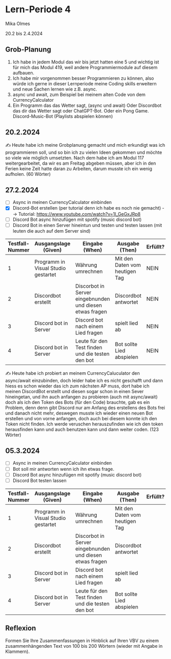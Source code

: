 # Lern-Periode 4

Mika Olmes

20.2 bis 2.4.2024

## Grob-Planung

1. Ich habe in jedem Modul das wir bis jetzt hatten eine 5 und wichtig ist für mich das Modul 419, weil andere Programmiermodule auf diesem aufbauen.
2. Ich habe mir vorgenommen besser Programmieren zu können, also würde ich gerne in dieser Lernperiode meine Coding skills erweitern und neue Sachen lernen wie z.B. async.
3. async und await, zum Beispiel bei meinem alten Code von dem CurrencyCalculator
4. Ein Programm das das Wetter sagt, (async und await) Oder Discordbot das dir das Wetter sagt oder ChatGPT-Bot. Oder ein Pong Game. Discord-Music-Bot (Playlists abspielen können)

## 20.2.2024

✍️ Heute habe ich meine Grobplanung gemacht und mich erkundigt was ich programmieren soll, und so bin ich zu vielen Ideen gekommen und möchte so viele wie möglich umsetzten. Nach dem habe ich am Modul 117 weitergearbeitet, da wir es am Freitag abgeben müssen, aber ich in den Ferien keine Zeit hatte daran zu Arbeiten, darum musste ich ein wenig aufholen. (60 Wörter)

## 27.2.2024

- [ ] Async in meinen CurrencyCalculator einbinden
- [X] Discord-Bot erstellen (per tutorial denn ich habe es noch nie gemacht) --> Tutorial: https://www.youtube.com/watch?v=1I_GeGxJRp8
- [ ] Discord Bot async hinzufügen mit spotify (music discord bot)
- [ ] Discord Bot in einen Server hineintun und testen und testen lassen (mit leuten die auch auf dem Server sind)

| Testfall-Nummer | Ausgangslage (Given) | Eingabe (When) | Ausgabe (Then) | Erfüllt? |
| --- | --- | --- | --- | --- |
| 1   |   Programm in Visual Studio gestartet  |  Währung umrechnen   |  Mit den Daten vom heutigen Tag   |   NEIN  |
| 2   |  Discordbot erstellt   |  Discorbot in Server eingebnunden und diesen etwas fragen  |  Discordbot antwortet   |   NEIN  |
| 3   | Discord bot in Server    |   Discord bot nach einem Lied fragen  |   spielt lied ab  |   NEIN  |
| 4   | Discord bot in Server    |   Leute für den Test finden und die testen den bot  |   Bot sollte Lied abspielen |  NEIN   |

✍️ Heute habe ich probiert an meinem CurrencyCaluculator den async/await einzubinden, doch leider habe ich es nicht geschafft und dann hiess es schon wieder das ich zum nächsten AP muss, dort habe ich meinen DiscordBot erstellt und diesen sogar schon in einen Sever hineingetan, und ihn auch anfangen zu probieren (auch mit async/await) doch als ich den Token des Bots (für den Code) brauchte, gab es ein Problem, denn denn gibt Discord nur am Anfang des erstellens des Bots frei und danach nicht mehr, deswegen musste ich wieder einen neuen Bot erstellen und von vorne anfangen, doch auch bei diesem konnte ich den Token nicht finden. Ich werde veruschen herauszufinden wie ich den token herausfinden kann und auch benutzen kann und dann weiter coden. (123 Wörter)

## 05.3.2024

- [ ] Async in meinen CurrencyCalculator einbinden
- [ ] Bot soll mir antworten wenn ich ihn etwas frage.
- [ ] Discord Bot async hinzufügen mit spotify (music discord bot)
- [ ] Discord Bot testen lassen

| Testfall-Nummer | Ausgangslage (Given) | Eingabe (When) | Ausgabe (Then) | Erfüllt? |
| --- | --- | --- | --- | --- |
| 1   |   Programm in Visual Studio gestartet  |  Währung umrechnen   |  Mit den Daten vom heutigen Tag   |     |
| 2   |  Discordbot erstellt   |  Discorbot in Server eingebnunden und diesen etwas fragen  |  Discordbot antwortet   |     |
| 3   | Discord bot in Server    |   Discord bot nach einem Lied fragen  |   spielt lied ab  |     |
| 4   | Discord bot in Server    |   Leute für den Test finden und die testen den bot  |   Bot sollte Lied abspielen |     |

## Reflexion

Formen Sie Ihre Zusammenfassungen in Hinblick auf Ihren VBV zu einem zusammenhängenden Text von 100 bis 200 Wörtern (wieder mit Angabe in Klammern).

